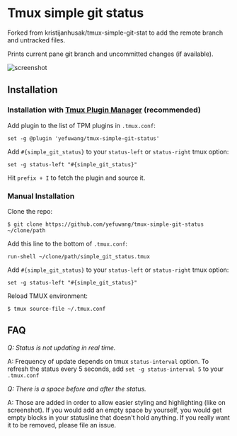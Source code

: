 # Tmux simple git status
Forked from kristijanhusak/tmux-simple-git-stat to add the remote branch and untracked files.

Prints current pane git branch and uncommitted changes (if available).

![screenshot](https://i.imgur.com/SzOftNt.png)


## Installation
### Installation with [Tmux Plugin Manager](https://github.com/tmux-plugins/tpm) (recommended)

Add plugin to the list of TPM plugins in `.tmux.conf`:

    set -g @plugin 'yefuwang/tmux-simple-git-status'

Add `#{simple_git_status}` to your `status-left` or `status-right` tmux option:

```
set -g status-left "#{simple_git_status}"
```

Hit `prefix + I` to fetch the plugin and source it.

### Manual Installation

Clone the repo:

    $ git clone https://github.com/yefuwang/tmux-simple-git-status ~/clone/path

Add this line to the bottom of `.tmux.conf`:

    run-shell ~/clone/path/simple_git_status.tmux

Add `#{simple_git_status}` to your `status-left` or `status-right` tmux option:

```
set -g status-left "#{simple_git_status}"
```

Reload TMUX environment:

    $ tmux source-file ~/.tmux.conf

## FAQ

*Q: Status is not updating in real time.*

A: Frequency of update depends on tmux `status-interval` option. To refresh the status every 5 seconds, add `set -g status-interval 5` to your `.tmux.conf`

*Q: There is a space before and after the status.*

A: Those are added in order to allow easier styling and highlighting (like on screenshot). If you would add an empty space by yourself, you would get empty blocks in your statusline that doesn't hold anything. If you really want it to be removed, please file an issue.
